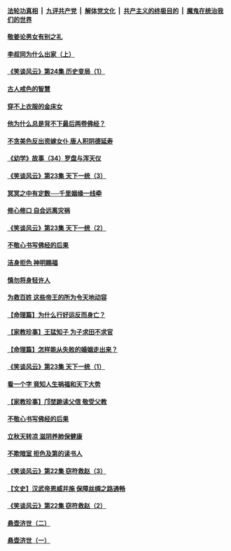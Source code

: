 ####  [法轮功真相](../../../../basic/blob/master/README.md?t=08162326) &nbsp;|&nbsp; [九评共产党](../../../../9ping.md/blob/master/README.md?t=08162326) &nbsp;|&nbsp; [解体党文化](../../../../jtdwh.md/blob/master/README.md?t=08162326)  &nbsp;|&nbsp; [共产主义的终极目的](../../../../gczydzjmd.md/blob/master/README.md?t=08162326) &nbsp;|&nbsp; [魔鬼在统治我们的世界](../../../../mgztzwmdsj.md/blob/master/README.md?t=08162326) 

#### [敬姜论男女有别之礼](../pages/prog647/a102645258.md?t=08162326) 

#### [李叔同为什么出家（上）](../pages/prog647/a102645242.md?t=08162326) 

#### [《笑谈风云》第24集 历史变局（1）](../pages/prog647/a102645211.md?t=08162326) 

#### [古人戒色的智慧](../pages/prog647/a102644639.md?t=08162326) 

#### [穿不上衣服的金床女](../pages/prog647/a102644620.md?t=08162326) 

#### [他为什么总是背不下最后两卷佛经？](../pages/prog647/a102644587.md?t=08162326) 

#### [不贪美色反出资嫁女仆 唐人积阴德延寿](../pages/prog647/a102643957.md?t=08162326) 

#### [《幼学》故事（34）罗盘与浑天仪](../pages/prog647/a102643951.md?t=08162326) 

#### [《笑谈风云》第23集 天下一统（3）](../pages/prog647/a102643937.md?t=08162326) 

#### [冥冥之中有定数──千里姻缘一线牵](../pages/prog647/a102643074.md?t=08162326) 

#### [修心修口 自会远离灾祸](../pages/prog647/a102643036.md?t=08162326) 

#### [《笑谈风云》第23集 天下一统（2）](../pages/prog647/a102643014.md?t=08162326) 

#### [不敬心书写佛经的后果](../pages/prog647/a102642368.md?t=08162326) 

#### [洁身拒色 神明赐福](../pages/prog647/a102642363.md?t=08162326) 

#### [慎勿将身轻许人](../pages/prog647/a102642222.md?t=08162326) 

#### [为救百姓 这些帝王的所为令天地动容](../pages/prog647/a102642052.md?t=08162326) 

#### [【命理篇】为什么行好运反而身亡？](../pages/prog647/a102641592.md?t=08162326) 

#### [【家教珍事】王猛知子 为子求田不求官](../pages/prog647/a102641580.md?t=08162326) 

#### [【命理篇】怎样能从失败的婚姻走出来？](../pages/prog647/a102640802.md?t=08162326) 

#### [《笑谈风云》第23集 天下一统（1）](../pages/prog647/a102640791.md?t=08162326) 

#### [看一个字 竟知人生祸福和天下大势](../pages/prog647/a102640137.md?t=08162326) 

#### [【家教珍事】邝埜跪读父信 敬受父教](../pages/prog647/a102640131.md?t=08162326) 

#### [不敬心书写佛经的后果](../pages/prog647/a102639970.md?t=08162326) 

#### [立秋天转凉 滋阴养肺保健康](../pages/prog647/a102639236.md?t=08162326) 

#### [不欺暗室 拒色及第的读书人](../pages/prog647/a102639223.md?t=08162326) 

#### [《笑谈风云》第22集 窃符救赵（3）](../pages/prog647/a102639213.md?t=08162326) 

#### [【文史】汉武帝恩威并施 保障丝绸之路通畅](../pages/prog647/a102638665.md?t=08162326) 

#### [《笑谈风云》第22集 窃符救赵（2）](../pages/prog647/a102638635.md?t=08162326) 

#### [悬壶济世（二）](../pages/prog647/a102637876.md?t=08162326) 

#### [悬壶济世（一）](../pages/prog647/a102637864.md?t=08162326) 

